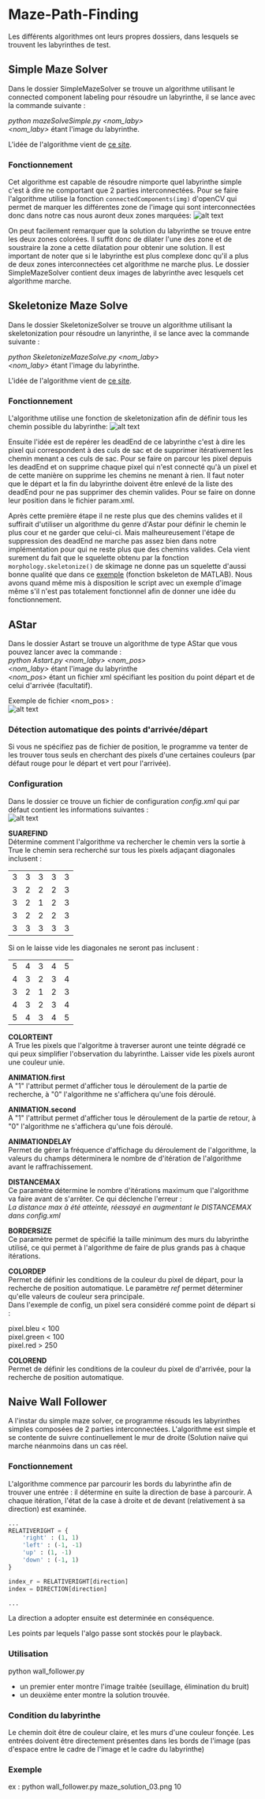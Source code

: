 # Maze-Path-Finding

Les différents algorithmes ont leurs propres dossiers, dans lesquels se trouvent les labyrinthes de test.

## Simple Maze Solver
Dans le dossier SimpleMazeSolver se trouve un algorithme utilisant le connected component labeling pour résoudre un labyrinthe, il se lance avec la commande suivante :

*python mazeSolveSimple.py <nom_laby>*  
*<nom_laby>* étant l'image du labyrinthe.

L'idée de l'algorithme vient de [ce site](http://www.crisluengo.net/index.php/archives/277).

### Fonctionnement
Cet algorithme est capable de résoudre nimporte quel labyrinthe simple c'est à dire ne comportant que 2 parties interconnectées. Pour se faire l'algorithme utilise la fonction `connectedComponents(img)` d'openCV qui permet de marquer les différentes zone de l'image qui sont interconnectées donc dans notre cas nous auront deux zones marquées:
![alt text][connectedComponent]

On peut facilement remarquer que la solution du labyrinthe se trouve entre les deux zones colorées. Il suffit donc de dilater l'une des zone et de soustraire la zone a cette dilatation pour obtenir une solution. Il est important de noter que si le labyrinthe est plus complexe donc qu'il a plus de deux zones interconnectées cet algorithme ne marche plus. Le dossier SimpleMazeSolver contient deux images de labyrinthe avec lesquels cet algorithme marche.

## Skeletonize Maze Solve
Dans le dossier SkeletonizeSolver se trouve un algorithme utilisant la skeletonization pour résoudre un lanyrinthe, il se lance avec la commande suivante :

*python SkeletonizeMazeSolve.py <nom_laby>*  
*<nom_laby>* étant l'image du labyrinthe.

L'idée de l'algorithme vient de [ce site](http://www.crisluengo.net/index.php/archives/277).

### Fonctionnement
L'algorithme utilise une fonction de skeletonization afin de définir tous les chemin possible du labyrinthe:
![alt text][Skelet]

Ensuite l'idée est de repérer les deadEnd de ce labyrinthe c'est à dire les pixel qui correspondent à des culs de sac et de supprimer itérativement les chemin menant a ces culs de sac. Pour se faire on parcour les pixel depuis les deadEnd et on supprime chaque pixel qui n'est connecté qu'à un pixel et de cette manière on supprime les chemins ne menant à rien. Il faut noter que le départ et la fin du labyrinthe doivent être enlevé de la liste des deadEnd pour ne pas supprimer des chemin valides. Pour se faire on donne leur position dans le fichier param.xml.

Après cette première étape il ne reste plus que des chemins valides et il suffirait d'utiliser un algorithme du genre d'Astar pour définir le chemin le plus cour et ne garder que celui-ci. Mais malheureusement l'étape de suppression des deadEnd ne marche pas assez bien dans notre implémentation pour qui ne reste plus que des chemins valides. Cela vient surement du fait que le squelette obtenu par la fonction `morphology.skeletonize()` de skimage ne donne pas un squelette d'aussi bonne qualité que dans ce [exemple](http://www.crisluengo.net/index.php/archives/277) (fonction bskeleton de MATLAB). Nous avons quand même mis à disposition le script avec un exemple d'image même s'il n'est pas totalement fonctionnel afin de donner une idée du fonctionnement.

## AStar

Dans le dossier Astart se trouve un algorithme de type AStar que vous pouvez lancer avec la commande :  
*python Astart.py <nom_laby> <nom_pos>*  
*<nom_laby>* étant l'image du labyrinthe  
*<nom_pos>* étant un fichier xml spécifiant les position du point départ et de celui  d'arrivée (facultatif).

Exemple de fichier <nom_pos> :  
![alt text][posExample]

### Détection automatique des points d'arrivée/départ
Si vous ne spécifiez pas de fichier de position, le programme va tenter de les trouver tous seuls en cherchant des pixels d'une certaines couleurs (par défaut rouge pour le départ et vert pour l'arrivée).

### Configuration
Dans le dossier ce trouve un fichier de configuration *config.xml* qui par défaut contient les informations suivantes :  
![alt text][config]

**SUAREFIND**   
Détermine comment l'algorithme va rechercher le chemin vers la sortie à True le chemin sera recherché sur tous les pixels adjaçant diagonales inclusent :   

|      |          |        |          |       |
| :-----------: | :-------------: | :------------: | :-------------: | :------------: |
| 3 | 3 | 3 | 3 | 3 |
| 3 | 2 | 2 | 2 | 3 |
| 3 | 2 | 1 | 2 | 3 |
| 3 | 2 | 2 | 2 | 3 |
| 3 | 3 | 3 | 3 | 3 |

Si on le laisse vide les diagonales ne seront pas inclusent :

|      |          |        |          |       |
| :-----------: | :-------------: | :------------: | :-------------: | :------------: |
| 5 | 4 | 3 | 4 | 5 |
| 4 | 3 | 2 | 3 | 4 |
| 3 | 2 | 1 | 2 | 3 |
| 4 | 3 | 2 | 3 | 4 |
| 5 | 4 | 3 | 4 | 5 |

**COLORTEINT**   
A True les pixels que l'algoritme à traverser auront une teinte dégradé ce qui peux simplifier l'observation du labyrinthe. Laisser vide les pixels auront une couleur unie.



**ANIMATION.first**   
A "1" l'attribut permet d'afficher tous le déroulement de la partie de recherche, à "0" l'algorithme ne s'affichera qu'une fois déroulé.

**ANIMATION.second**   
A "1" l'attribut permet d'afficher tous le déroulement de la partie de retour, à "0" l'algorithme ne s'affichera qu'une fois déroulé.

**ANIMATIONDELAY**   
Permet de gérer la fréquence d'affichage du déroulement de l'algorithme, la valeurs du champs déterminera le nombre de d'itération de l'algorithme avant le raffrachissement.

**DISTANCEMAX**   
Ce paramètre détermine le nombre d'itérations maximum que l'algorithme va faire avant de s'arrêter. Ce qui déclenche l'erreur :   
*La distance max à été atteinte, réessayé en augmentant le DISTANCEMAX dans config.xml*

**BORDERSIZE**     
Ce paramètre permet de spécifié la taille minimum des murs du labyrinthe utilisé, ce qui permet à l'algorithme de faire de plus grands pas à chaque itérations.

**COLORDEP**   
Permet de définir les conditions de la couleur du pixel de départ, pour la recherche de position automatique.
Le paramètre *ref* permet déterminer qu'elle valeurs de couleur sera principale.   
Dans l'exemple de config, un pixel sera considéré comme point de départ si  :

pixel.bleu < 100   
pixel.green < 100   
pixel.red > 250   

**COLOREND**   
Permet de définir les conditions de la couleur du pixel de d'arrivée, pour la recherche de position automatique.  



[posExample]:
https://github.com/Smookii/Maze-Path-Finding/blob/master/Documentation/Image/PosExample.PNG "Exemple de fichier de position"


[config]:
https://github.com/Smookii/Maze-Path-Finding/blob/master/Documentation/Image/config.PNG "config.xml"

[Skelet]:
https://github.com/Smookii/Maze-Path-Finding/blob/master/Documentation/Image/skel.png "squelette d'un labyrinthe"

[connectedComponent]:
https://github.com/Smookii/Maze-Path-Finding/blob/master/Documentation/Image/connectedComponent.PNG "Exemple d'étiquetage d'un labyrinthe"

## Naive Wall Follower

A l'instar du simple maze solver, ce programme résouds les labyrinthes simples composées de 2 parties interconnectées. L'algorithme est simple et se contente de suivre continuellement le mur de droite (Solution naïve qui marche néanmoins dans un cas réel. 

### Fonctionnement 

L'algorithme commence par parcourir les bords du labyrinthe afin de trouver une entrée : il détermine en suite la direction de base à parcourir. A chaque itération, l'état de la case à droite et de devant (relativement à sa direction) est examinée. 

```python
...
RELATIVERIGHT = {
	'right' : (1, 1)
	'left' : (-1, -1)
	'up' : (1, -1)
	'down' : (-1, 1)
}

index_r = RELATIVERIGHT[direction]
index = DIRECTION[direction]

...
```
La direction a adopter ensuite est determinée en conséquence.

Les points par lequels l'algo passe sont stockés pour le playback.

### Utilisation

python wall_follower.py <filename> <speed>


- un premier enter montre l'image traitée (seuillage, élimination du bruit)
- un deuxième enter montre la solution trouvée.

### Condition du labyrinthe

Le chemin doit être de couleur claire, et les murs d'une couleur fonçée. Les entrées doivent être directement présentes dans les bords de l'image (pas d'espace entre le cadre de l'image et le cadre du labyrinthe)

### Exemple

ex : python wall_follower.py maze_solution_03.png 10
